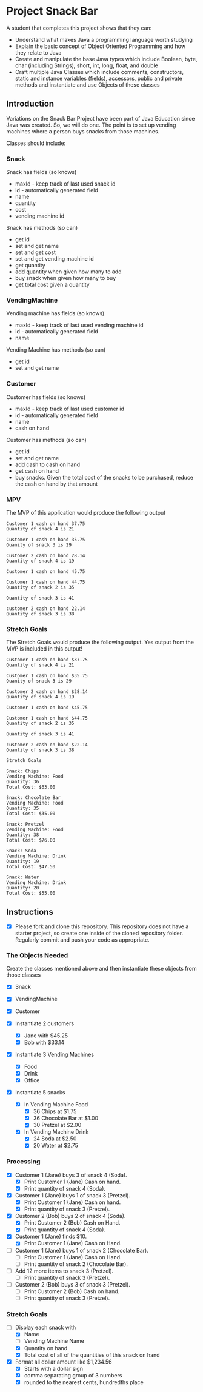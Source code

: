 # Project Snack Bar

A student that completes this project shows that they can:

- Understand what makes Java a programming language worth studying
- Explain the basic concept of Object Oriented Programming and how they relate to Java
- Create and manipulate the base Java types which include Boolean, byte, char (including Strings), short, int, long, float, and double
- Craft multiple Java Classes which include comments, constructors, static and instance variables (fields), accessors, public and private methods and instantiate and use Objects of these classes

## Introduction

Variations on the Snack Bar Project have been part of Java Education since Java was created. So, we will do one. The point is to set up vending machines where a person buys snacks from those machines.

Classes should include:

### Snack

Snack has fields (so knows)

- maxId - keep track of last used snack id
- id - automatically generated field
- name
- quantity
- cost
- vending machine id

Snack has methods (so can)

- get id
- set and get name
- set and get cost
- set and get vending machine id
- get quantity
- add quantity when given how many to add
- buy snack when given how many to buy
- get total cost given a quantity

### VendingMachine

Vending machine has fields (so knows)

- maxId - keep track of last used vending machine id
- id - automatically generated field
- name

Vending Machine has methods (so can)

- get id
- set and get name

### Customer

Customer has fields (so knows)

- maxId - keep track of last used customer id
- id - automatically generated field
- name
- cash on hand

Customer has methods (so can)

- get id
- set and get name
- add cash to cash on hand
- get cash on hand
- buy snacks. Given the total cost of the snacks to be purchased, reduce the cash on hand by that amount

### MPV

The MVP of this application would produce the following output

```TEXT
Customer 1 cash on hand 37.75
Quantity of snack 4 is 21

Customer 1 cash on hand 35.75
Quanity of snack 3 is 29

Customer 2 cash on hand 28.14
Quantity of snack 4 is 19

Customer 1 cash on hand 45.75

Customer 1 cash on hand 44.75
Quantity of snack 2 is 35

Quantity of snack 3 is 41

customer 2 cash on hand 22.14
Quantity of snack 3 is 38
```

### Stretch Goals

The Stretch Goals would produce the following output. Yes output from the MVP is included in this output!

```TEXT
Customer 1 cash on hand $37.75
Quantity of snack 4 is 21

Customer 1 cash on hand $35.75
Quanity of snack 3 is 29

Customer 2 cash on hand $28.14
Quantity of snack 4 is 19

Customer 1 cash on hand $45.75

Customer 1 cash on hand $44.75
Quantity of snack 2 is 35

Quantity of snack 3 is 41

customer 2 cash on hand $22.14
Quantity of snack 3 is 38

Stretch Goals

Snack: Chips
Vending Machine: Food
Quantity: 36
Total Cost: $63.00

Snack: Chocolate Bar
Vending Machine: Food
Quantity: 35
Total Cost: $35.00

Snack: Pretzel
Vending Machine: Food
Quantity: 38
Total Cost: $76.00

Snack: Soda
Vending Machine: Drink
Quantity: 19
Total Cost: $47.50

Snack: Water
Vending Machine: Drink
Quantity: 20
Total Cost: $55.00
```

## Instructions

- [x] Please fork and clone this repository. This repository does not have a starter project, so create one inside of the cloned repository folder. Regularly commit and push your code as appropriate.

### The Objects Needed

Create the classes mentioned above and then instantiate these objects from those classes

- [x] Snack
- [x] VendingMachine
- [x] Customer

- [x] Instantiate 2 customers

  - [x] Jane with \$45.25
  - [x] Bob with \$33.14

- [x] Instantiate 3 Vending Machines

  - [x] Food
  - [x] Drink
  - [x] Office

- [x] Instantiate 5 snacks
  - [x] In Vending Machine Food
    - [x] 36 Chips at \$1.75
    - [x] 36 Chocolate Bar at \$1.00
    - [x] 30 Pretzel at \$2.00
  - [x] In Vending Machine Drink
    - [x] 24 Soda at \$2.50
    - [x] 20 Water at \$2.75

### Processing

- [x] Customer 1 (Jane) buys 3 of snack 4 (Soda).
  - [x] Print Customer 1 (Jane) Cash on hand.
  - [x] Print quantity of snack 4 (Soda).
- [x] Customer 1 (Jane) buys 1 of snack 3 (Pretzel).
  - [x] Print Customer 1 (Jane) Cash on hand.
  - [x] Print quantity of snack 3 (Pretzel).
- [x] Customer 2 (Bob) buys 2 of snack 4 (Soda).
  - [x] Print Customer 2 (Bob) Cash on Hand.
  - [x] Print quantity of snack 4 (Soda).
- [x] Customer 1 (Jane) finds \$10.
  - [x] Print Customer 1 (Jane) Cash on Hand.
- [ ] Customer 1 (Jane) buys 1 of snack 2 (Chocolate Bar).
  - [ ] Print Customer 1 (Jane) Cash on Hand.
  - [ ] Print quantity of snack 2 (Chocolate Bar).
- [ ] Add 12 more items to snack 3 (Pretzel).
  - [ ] Print quantity of snack 3 (Pretzel).
- [ ] Customer 2 (Bob) buys 3 of snack 3 (Pretzel).
  - [ ] Print Customer 2 (Bob) Cash on hand.
  - [ ] Print quantity of snack 3 (Pretzel).

### Stretch Goals

- [ ] Display each snack with
  - [x] Name
  - [ ] Vending Machine Name
  - [x] Quantity on hand
  - [x] Total cost of all of the quantities of this snack on hand
- [x] Format all dollar amount like \$1,234.56
  - [x] Starts with a dollar sign
  - [x] comma separating group of 3 numbers
  - [x] rounded to the nearest cents, hundredths place
